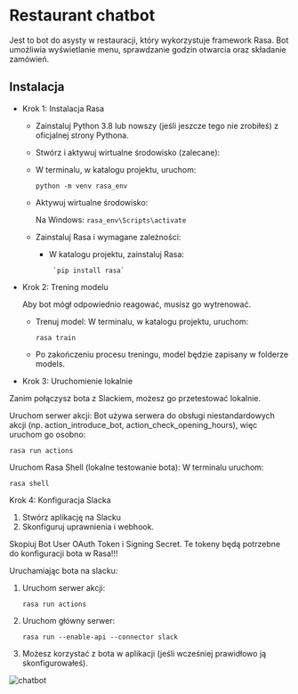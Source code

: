 # Restaurant chatbot

Jest to bot do asysty w restauracji, który wykorzystuje framework Rasa. Bot umożliwia wyświetlanie menu, sprawdzanie godzin otwarcia oraz składanie zamówień.


## Instalacja
- Krok 1: Instalacja Rasa
    - Zainstaluj Python 3.8 lub nowszy (jeśli jeszcze tego nie zrobiłeś) z oficjalnej strony Pythona.

    - Stwórz i aktywuj wirtualne środowisko (zalecane):

    - W terminalu, w katalogu projektu, uruchom:

        `python -m venv rasa_env`

    - Aktywuj wirtualne środowisko:

        Na Windows:
          `rasa_env\Scripts\activate`

  - Zainstaluj Rasa i wymagane zależności:

     - W katalogu projektu, zainstaluj Rasa:
        
            `pip install rasa`

    
- Krok 2: Trening modelu

    Aby bot mógł odpowiednio reagować, musisz go wytrenować.

    - Trenuj model: W terminalu, w katalogu projektu, uruchom:

        `rasa train`

    - Po zakończeniu procesu treningu, model będzie zapisany w folderze models.

- Krok 3: Uruchomienie lokalnie

Zanim połączysz bota z Slackiem, możesz go przetestować lokalnie.

Uruchom serwer akcji: Bot używa serwera do obsługi niestandardowych akcji (np. action_introduce_bot, action_check_opening_hours), więc uruchom go osobno:

`rasa run actions`

Uruchom Rasa Shell (lokalne testowanie bota): W terminalu uruchom:

`rasa shell`


Krok 4: Konfiguracja Slacka
1. Stwórz aplikację na Slacku
2. Skonfiguruj uprawnienia i webhook.

Skopiuj Bot User OAuth Token i Signing Secret. Te tokeny będą potrzebne do konfiguracji bota w Rasa!!!

Uruchamiając bota na slacku:
1. Uruchom serwer akcji:

    `rasa run actions`

2. Uruchom główny serwer:

    `rasa run --enable-api --connector slack`

3. Możesz korzystać z bota w aplikacji (jeśli wcześniej prawidłowo ją skonfigurowałeś).


![chatbot](https://github.com/user-attachments/assets/a16391b2-8a46-4079-899c-50b627d92aca)

